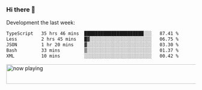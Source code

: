 ### Hi there 👋

Development the last week:
<!--START_SECTION:waka-->

```txt
TypeScript   35 hrs 46 mins  ██████████████████████░░░   87.41 %
Less         2 hrs 45 mins   █▓░░░░░░░░░░░░░░░░░░░░░░░   06.75 %
JSON         1 hr 20 mins    ▓░░░░░░░░░░░░░░░░░░░░░░░░   03.30 %
Bash         33 mins         ▒░░░░░░░░░░░░░░░░░░░░░░░░   01.37 %
XML          10 mins         ░░░░░░░░░░░░░░░░░░░░░░░░░   00.42 %
```

<!--END_SECTION:waka-->

<!--
**JASONPANGGO/jasonpanggo** is a ✨ _special_ ✨ repository because its `README.md` (this file) appears on your GitHub profile.

Here are some ideas to get you started:

- 🔭 I’m currently working on ...
- 🌱 I’m currently learning ...
- 👯 I’m looking to collaborate on ...
- 🤔 I’m looking for help with ...
- 💬 Ask me about ...
- 📫 How to reach me: ...
- 😄 Pronouns: ...
- ⚡ Fun fact: ...
-->

<a href="https://volt.fm/user/q8yd9e79csfr57rt" target="_blank"><img src="https://spotify-badge-egoist.vercel.app/api/now-playing" width="540" height="52" alt="now playing"></a>

